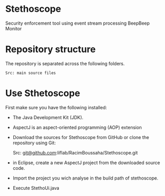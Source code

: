 # Stethoscope

Security enforcement tool using event stream processing BeepBeep Monitor

# Repository structure 

The repository is separated across the following folders.

    Src: main source files
    
# Use Sthetoscope

First make sure you have the following installed:

- The Java Development Kit (JDK). 

- AspectJ is an aspect-oriented programming (AOP) extension 
    
- Download the sources for Stethoscope from GitHub or clone the repository using Git:

    Src: git@github.com:liflab/RacimBoussaha/Stethoscope.git

- in Eclipse, create a new AspectJ project from the downloaded source code.

- Import the project you wich analyse in the build path of stethoscope.

- Execute StethoUi.java

